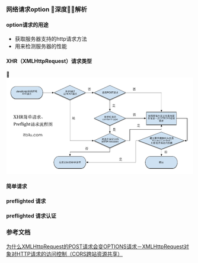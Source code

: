 ### 网络请求option 深度解析
#### option请求的用途
- 获取服务器支持的http请求方法
- 用来检测服务器的性能


#### XHR（XMLHttpRequest）请求类型

![XHR请求流程图](/assets/XHR请求流程图.png)
#### 简单请求




#### preflighted 请求



#### preflighted 请求认证


### 参考文档
[为什么XMLHttpRequest的POST请求会变OPTIONS请求－XMLHttpRequest对象对HTTP请求的访问控制（CORS跨站资源共享）](https://itbilu.com/javascript/js/VkiXuUcC.html)